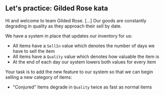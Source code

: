 ## Let's practice: Gilded Rose kata

Hi and welcome to team Gilded Rose. […] Our goods are constantly degrading in quality as they approach their sell by date.

We have a system in place that updates our inventory for us:

* All items have a `SellIn` value which denotes the number of days we have to sell the item
* All items have a `Quality` value which denotes how valuable the item is
* At the end of each day our system lowers both values for every item

Your task is to add the new feature to our system so that we can begin selling a new category of items:

* "Conjured" items degrade in `Quality` twice as fast as normal items
